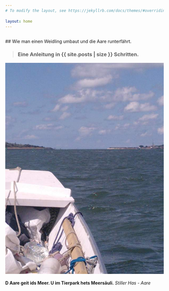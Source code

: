 ```yaml
---
# To modify the layout, see https://jekyllrb.com/docs/themes/#overriding-theme-defaults

layout: home
---
```


<p/>
<br/>
## Wie man einen Weidling umbaut und die Aare runterfährt. 

> ### Eine Anleitung in {{ site.posts | size }} Schritten.

<div>
	<img src="/img2/20220806__ms_res_aaremeer_32.jpg">
</div>
<br/>
<div>
	<b>D Aare geit ids Meer. U im Tierpark hets Meersäuli.</b> <i>Stiller Has - Aare</i>
</div>
